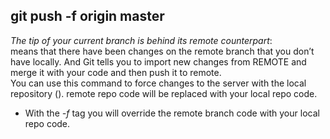 ## git push -f origin master
*The tip of your current branch is behind its remote counterpart*: <br />
means that there have been changes on the remote branch that you don’t have locally. And Git tells you to import new changes from REMOTE and merge it with your code and then push it to remote. <br />
You can use this command to force changes to the server with the local repository (). remote repo code will be replaced with your local repo code. 
- With the *-f* tag you will override the remote branch code with your local repo code.

